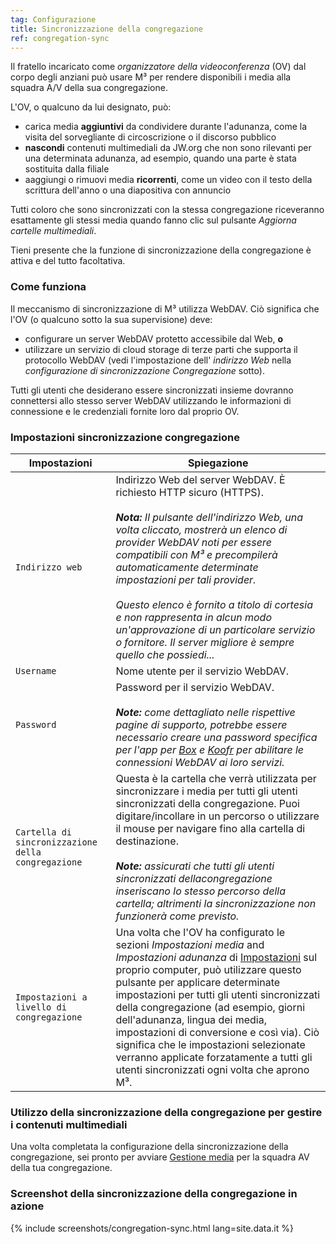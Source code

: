 ```yaml
---
tag: Configurazione
title: Sincronizzazione della congregazione
ref: congregation-sync
---
```


Il fratello incaricato come *organizzatore della videoconferenza* (OV) dal corpo degli anziani può usare M³ per rendere disponibili i media alla squadra A/V della sua congregazione.

L'OV, o qualcuno da lui designato, può:

- carica media **aggiuntivi** da condividere durante l'adunanza, come la visita del sorvegliante di circoscrizione o il discorso pubblico
- **nascondi** contenuti multimediali da JW.org che non sono rilevanti per una determinata adunanza, ad esempio, quando una parte è stata sostituita dalla filiale
- aaggiungi o rimuovi media **ricorrenti**, come un video con il testo della scrittura dell'anno o una diapositiva con annuncio

Tutti coloro che sono sincronizzati con la stessa congregazione riceveranno esattamente gli stessi media quando fanno clic sul pulsante *Aggiorna cartelle multimediali*.

Tieni presente che la funzione di sincronizzazione della congregazione è attiva e del tutto facoltativa.

### Come funziona

Il meccanismo di sincronizzazione di M³ utilizza WebDAV. Ciò significa che l'OV (o qualcuno sotto la sua supervisione) deve:

- configurare un server WebDAV protetto accessibile dal Web, **o**
- utilizzare un servizio di cloud storage di terze parti che supporta il protocollo WebDAV (vedi l'impostazione dell' *indirizzo Web* nella *configurazione di sincronizzazione Congregazione* sotto).

Tutti gli utenti che desiderano essere sincronizzati insieme dovranno connettersi allo stesso server WebDAV utilizzando le informazioni di connessione e le credenziali fornite loro dal proprio OV.

### Impostazioni sincronizzazione congregazione

| Impostazioni                                       | Spiegazione                                                                                                                                                                                                                                                                                                                                                                                                                                                                                                                             |
| -------------------------------------------------- | --------------------------------------------------------------------------------------------------------------------------------------------------------------------------------------------------------------------------------------------------------------------------------------------------------------------------------------------------------------------------------------------------------------------------------------------------------------------------------------------------------------------------------------- |
| `Indirizzo web`                                    | Indirizzo Web del server WebDAV. È richiesto HTTP sicuro (HTTPS). <br><br> ***Nota:** Il pulsante dell'indirizzo Web, una volta cliccato, mostrerà un elenco di provider WebDAV noti per essere compatibili con M³ e precompilerà automaticamente determinate impostazioni per tali provider. <br><br> Questo elenco è fornito a titolo di cortesia e non rappresenta in alcun modo un'approvazione di un particolare servizio o fornitore. Il server migliore è sempre quello che possiedi...*                 |
| `Username`                                         | Nome utente per il servizio WebDAV.                                                                                                                                                                                                                                                                                                                                                                                                                                                                                                     |
| `Password`                                         | Password per il servizio WebDAV. <br><br> ***Note:** come dettagliato nelle rispettive pagine di supporto, potrebbe essere necessario creare una password specifica per l'app per [Box](https://support.box.com/hc/en-us/articles/360043696414-WebDAV-with-Box) e [Koofr](https://koofr.eu/help/koofr_with_webdav/how-do-i-connect-a-service-to-koofr-through-webdav/) per abilitare le connessioni WebDAV ai loro servizi.*                                                                                                |
| `Cartella di sincronizzazione della congregazione` | Questa è la cartella che verrà utilizzata per sincronizzare i media per tutti gli utenti sincronizzati della congregazione. Puoi digitare/incollare in un percorso o utilizzare il mouse per navigare fino alla cartella di destinazione. <br><br> ***Note:** assicurati che tutti gli utenti sincronizzati dellacongregazione inseriscano lo stesso percorso della cartella; altrimenti la sincronizzazione non funzionerà come previsto.*                                                                                 |
| `Impostazioni a livello di congregazione`          | Una volta che l'OV ha configurato le sezioni *Impostazioni media* and *Impostazioni adunanza* di [Impostazioni]({{page.lang}}/#configuration) sul proprio computer, può utilizzare questo pulsante per applicare determinate impostazioni per tutti gli utenti sincronizzati della congregazione (ad esempio, giorni dell'adunanza, lingua dei media, impostazioni di conversione e così via). Ciò significa che le impostazioni selezionate verranno applicate forzatamente a tutti gli utenti sincronizzati ogni volta che aprono M³. |

### Utilizzo della sincronizzazione della congregazione per gestire i contenuti multimediali

Una volta completata la configurazione della sincronizzazione della congregazione, sei pronto per avviare [Gestione media]({{page.lang}}/#manage-media) per la squadra AV della tua congregazione.

### Screenshot della sincronizzazione della congregazione in azione

{% include screenshots/congregation-sync.html lang=site.data.it %}
